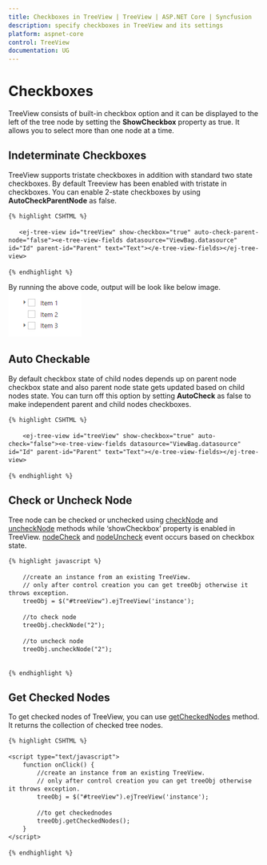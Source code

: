 ```yaml
---
title: Checkboxes in TreeView | TreeView | ASP.NET Core | Syncfusion
description: specify checkboxes in TreeView and its settings
platform: aspnet-core
control: TreeView
documentation: UG
---
```

    
# Checkboxes

TreeView consists of built-in checkbox option and it can be displayed to the left of the tree node by setting the **ShowCheckbox** property as true. It allows you to select more than one node at a time.
 
## Indeterminate Checkboxes
 
TreeView supports tristate checkboxes in addition with standard two state checkboxes. By default Treeview has been enabled with tristate in checkboxes. You can enable 2-state checkboxes by using **AutoCheckParentNode** as false. 
    
    {% highlight CSHTML %}
    
       <ej-tree-view id="treeView" show-checkbox="true" auto-check-parent-node="false"><e-tree-view-fields datasource="ViewBag.datasource" id="Id" parent-id="Parent" text="Text"></e-tree-view-fields></ej-tree-view>

    {% endhighlight %}
    
By running the above code, output will be look like below image.
![](Checkboxes_images/checkbox_images_img1.png)

## Auto Checkable

By default checkbox state of child nodes depends up on parent node checkbox state and also parent node state gets updated based on child nodes state. You can turn off this option by setting **AutoCheck** as false to make independent parent and child nodes checkboxes. 
    
    {% highlight CSHTML %}
    
        <ej-tree-view id="treeView" show-checkbox="true" auto-check="false"><e-tree-view-fields datasource="ViewBag.datasource" id="Id" parent-id="Parent" text="Text"></e-tree-view-fields></ej-tree-view>
   
    {% endhighlight %}
    
## Check or Uncheck Node

Tree node can be checked or unchecked using [checkNode](http://help.syncfusion.com/js/api/ejtreeview#methods:checknode) and [uncheckNode](http://help.syncfusion.com/js/api/ejtreeview#methods:unchecknode) methods while ‘showCheckbox’ property is enabled in TreeView. [nodeCheck](http://help.syncfusion.com/js/api/ejtreeview#events:nodecheck) and [nodeUncheck](http://help.syncfusion.com/js/api/ejtreeview#events:nodeuncheck) event occurs based on checkbox state.

    {% highlight javascript %}
    
        //create an instance from an existing TreeView.
        // only after control creation you can get treeObj otherwise it throws exception.
        treeObj = $("#treeView").ejTreeView('instance');
                
        //to check node
        treeObj.checkNode("2");
    
        //to uncheck node
        treeObj.uncheckNode("2");
    
    
    {% endhighlight %}

## Get Checked Nodes

To get checked nodes of TreeView, you can use [getCheckedNodes](http://help.syncfusion.com/js/api/ejtreeview#methods:getcheckednodes) method. It returns the collection of checked tree nodes.

    {% highlight CSHTML %}
    
    <script type="text/javascript">
        function onClick() {
            //create an instance from an existing TreeView.
            // only after control creation you can get treeObj otherwise it throws exception.
            treeObj = $("#treeView").ejTreeView('instance');
    
            //to get checkednodes
            treeObj.getCheckedNodes();
        }        
    </script>
    
    {% endhighlight %}